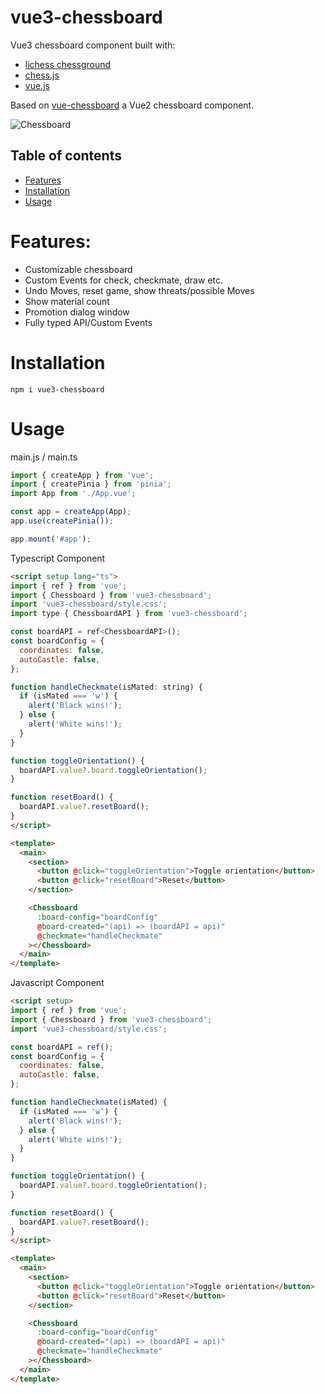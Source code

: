 # vue3-chessboard

Vue3 chessboard component built with:

- [lichess chessground](https://github.com/lichess-org/chessground)
- [chess.js](https://github.com/jhlywa/chess.js)
- [vue.js](https://github.com/vuejs/core)

Based on [vue-chessboard](https://github.com/vitogit/vue-chessboard) a Vue2 chessboard component.

![Chessboard](https://media.giphy.com/media/lotRUKBFZr5BmqVvLg/giphy.gif)

## Table of contents

- [Features](#features)
- [Installation](#installation)
- [Usage](#usage)

# Features:

- Customizable chessboard
- Custom Events for check, checkmate, draw etc.
- Undo Moves, reset game, show threats/possible Moves
- Show material count
- Promotion dialog window
- Fully typed API/Custom Events

# Installation

```
npm i vue3-chessboard
```

# Usage

main.js / main.ts

```javascript
import { createApp } from 'vue';
import { createPinia } from 'pinia';
import App from './App.vue';

const app = createApp(App);
app.use(createPinia());

app.mount('#app');
```

Typescript Component

```html
<script setup lang="ts">
import { ref } from 'vue';
import { Chessboard } from 'vue3-chessboard';
import 'vue3-chessboard/style.css';
import type { ChessboardAPI } from 'vue3-chessboard';

const boardAPI = ref<ChessboardAPI>();
const boardConfig = {
  coordinates: false,
  autoCastle: false,
};

function handleCheckmate(isMated: string) {
  if (isMated === 'w') {
    alert('Black wins!');
  } else {
    alert('White wins!');
  }
}

function toggleOrientation() {
  boardAPI.value?.board.toggleOrientation();
}

function resetBoard() {
  boardAPI.value?.resetBoard();
}
</script>

<template>
  <main>
    <section>
      <button @click="toggleOrientation">Toggle orientation</button>
      <button @click="resetBoard">Reset</button>
    </section>

    <Chessboard
      :board-config="boardConfig"
      @board-created="(api) => (boardAPI = api)"
      @checkmate="handleCheckmate"
    ></Chessboard>
  </main>
</template>
```

Javascript Component

```html
<script setup>
import { ref } from 'vue';
import { Chessboard } from 'vue3-chessboard';
import 'vue3-chessboard/style.css';

const boardAPI = ref();
const boardConfig = {
  coordinates: false,
  autoCastle: false,
};

function handleCheckmate(isMated) {
  if (isMated === 'w') {
    alert('Black wins!');
  } else {
    alert('White wins!');
  }
}

function toggleOrientation() {
  boardAPI.value?.board.toggleOrientation();
}

function resetBoard() {
  boardAPI.value?.resetBoard();
}
</script>

<template>
  <main>
    <section>
      <button @click="toggleOrientation">Toggle orientation</button>
      <button @click="resetBoard">Reset</button>
    </section>

    <Chessboard
      :board-config="boardConfig"
      @board-created="(api) => (boardAPI = api)"
      @checkmate="handleCheckmate"
    ></Chessboard>
  </main>
</template>
```
